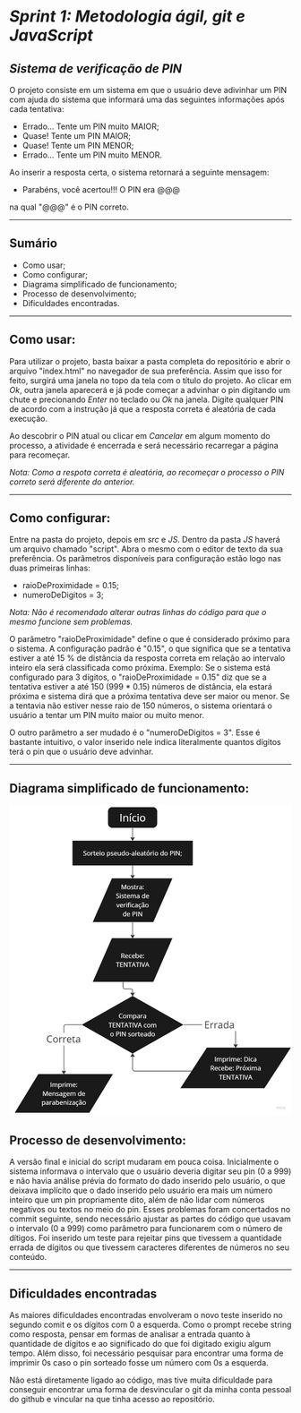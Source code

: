 # _Sprint 1: Metodologia ágil, git e JavaScript_
## _Sistema de verificação de PIN_

O projeto consiste em um sistema em que o usuário deve adivinhar um PIN com ajuda do sistema que informará uma das seguintes informações após cada tentativa:


- Errado... Tente um PIN muito MAIOR;
- Quase! Tente um PIN MAIOR;
- Quase! Tente um PIN MENOR;
- Errado... Tente um PIN muito MENOR.

Ao inserir a resposta certa, o sistema retornará a seguinte mensagem:
- Parabéns, você acertou!!!
O PIN era @@@

na qual "@@@" é o PIN correto.

***

## Sumário
- Como usar;
- Como configurar;
- Diagrama simplificado de funcionamento;
- Processo de desenvolvimento;
- Dificuldades encontradas.

***

## Como usar:
Para utilizar o projeto, basta baixar a pasta completa do repositório e abrir o arquivo "index.html" no navegador de sua preferência. Assim que isso for feito, surgirá uma janela no topo da tela com o título do projeto. Ao clicar em _Ok_, outra janela aparecerá e já pode começar a advinhar o pin digitando um chute e precionando _Enter_ no teclado ou _Ok_ na janela. Digite qualquer PIN de acordo com a instrução já que a resposta correta é aleatória de cada execução.

Ao descobrir o PIN atual ou clicar em _Cancelar_ em algum momento do processo, a atividade é encerrada e será necessário recarregar a página para recomeçar.

_Nota: Como a respota correta é aleatória, ao recomeçar o processo o PIN correto será diferente do anterior._

***

## Como configurar:

Entre na pasta do projeto, depois em _src_ e _JS_. Dentro da pasta _JS_ haverá um arquivo chamado "script". Abra o mesmo com o editor de texto da sua preferência. Os parâmetros disponíveis para configuração estão logo nas duas primeiras linhas:

- raioDeProximidade = 0.15;
- numeroDeDigitos = 3;

_Nota: Não é recomendado alterar outras linhas do código para que o mesmo funcione sem problemas._

O parâmetro "raioDeProximidade" define o que é considerado próximo para o sistema. A configuração padrão é "0.15", o que significa que se a tentativa estiver a até 15 % de distância da resposta correta em relação ao intervalo inteiro ela será classificada como próxima.
Exemplo:
Se o sistema está configurado para 3 dígitos, o "raioDeProximidade = 0.15" diz que se a tentativa estiver a até 150 (999 * 0.15) números de distância, ela estará próxima e sistema dirá que a próxima tentativa deve ser maior ou menor. Se a tentavia não estiver nesse raio de 150 números, o sistema orientará o usuário a tentar um PIN muito maior ou muito menor.

O outro parâmetro a ser mudado é o "numeroDeDigitos = 3". Esse é bastante intuitivo, o valor inserido nele indica literalmente quantos dígitos terá o pin que o usuário deve advinhar.

***

## Diagrama simplificado de funcionamento:
<img src = "img/fluxograma.jpg">


## Processo de desenvolvimento:
A versão final e inicial do script mudaram em pouca coisa. Inicialmente o sistema informava o intervalo que o usuário deveria digitar seu pin (0 a 999) e não havia análise prévia do formato do dado inserido pelo usuário, o que deixava implícito que o dado inserido pelo usuário era mais um número inteiro que um pin propriamente dito, além de não lidar com números negativos ou textos no meio do pin.
Esses problemas foram concertados no commit seguinte, sendo necessário ajustar as partes do código que usavam o intervalo (0 a 999) como parâmetro para funcionarem com o número de dítigos. Foi inserido um teste para rejeitar pins que tivessem a quantidade errada de dígitos ou que tivessem caracteres diferentes de números no seu conteúdo.

***

## Dificuldades encontradas
As maiores dificuldades encontradas envolveram o novo teste inserido no segundo comit e os dígitos com 0 a esquerda. Como o prompt recebe string como resposta, pensar em formas de analisar a entrada quanto à quantidade de dígitos e ao significado do que foi digitado exigiu algum tempo. Além disso, foi necessário pesquisar para encontrar uma forma de imprimir 0s caso o pin sorteado fosse um número com 0s a esquerda.

Não está diretamente ligado ao código, mas tive muita dificuldade para conseguir encontrar uma forma de desvincular o git da minha conta pessoal do github e vincular na que tinha acesso ao repositório.
